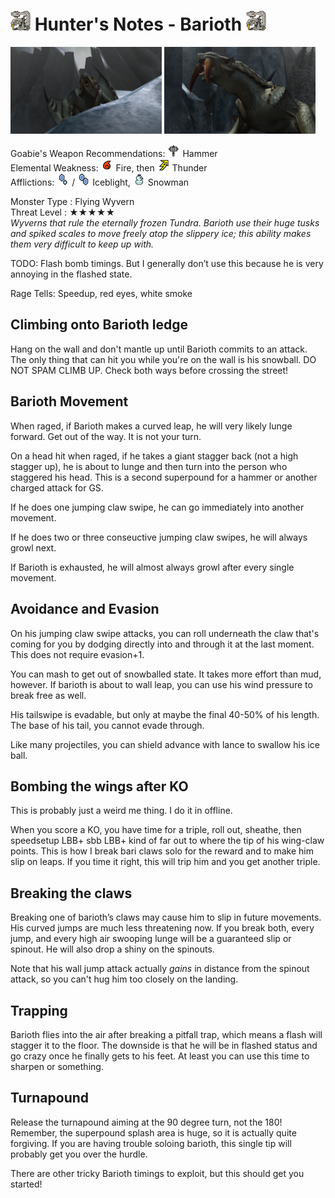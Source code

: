 # <img src="icons/barioth.png" width="32px"> Hunter's Notes - Barioth <img src="icons/barioth.png" width="32px">
<p float="left">
<img src="images/barioth.png" width="48%">
<img src="images/barioth-roar.png" width="48%">
<p float="left">  

Goabie's Weapon Recommendations: <img src="icons/MH3icon-Hammer.png" width="20px"> Hammer  
Elemental Weakness: <img src="icons/-status-Fireblight.png" width="20px"> Fire, then <img src="icons/-status-Thunderblight.png" width="20px"> Thunder  
Afflictions: <img src="icons/-status-Iceblight.png" width="20px"> / <img src="icons/-status-Severe_Iceblight.png" width="20px"> Iceblight, <img src="icons/-status-Snowman.png" width="20px"> Snowman

Monster Type : Flying Wyvern   
Threat Level : ★★★★★   
*Wyverns that rule the eternally frozen Tundra.  Barioth use their huge tusks and spiked scales to move freely atop the slippery ice; this ability makes them very difficult to keep up with.*

TODO: Flash bomb timings. But I generally don’t use this because he is very annoying in the flashed state.

Rage Tells: Speedup, red eyes, white smoke

## Climbing onto Barioth ledge
Hang on the wall and don't mantle up until Barioth commits to an attack. The only thing that can hit you while you're on the wall is his snowball. DO NOT SPAM CLIMB UP. Check both ways before crossing the street!

## Barioth Movement
When raged, if Barioth makes a curved leap, he will very likely lunge forward. Get out of the way. It is not your turn.

On a head hit when raged, if he takes a giant stagger back (not a high stagger up), he is about to lunge and then turn into the person who staggered his head. This is a second superpound for a hammer or another charged attack for GS.

If he does one jumping claw swipe, he can go immediately into another movement.

If he does two or three conseuctive jumping claw swipes, he will always growl next.

If Barioth is exhausted, he will almost always growl after every single movement.

## Avoidance and Evasion

On his jumping claw swipe attacks, you can roll underneath the claw that's coming for you by dodging directly into and through it at the last moment. This does not require evasion+1.

You can mash to get out of snowballed state. It takes more effort than mud, however. If barioth is about to wall leap, you can use his wind pressure to break free as well.

His tailswipe is evadable, but only at maybe the final 40-50% of his length. The base of his tail, you cannot evade through.

Like many projectiles, you can shield advance with lance to swallow his ice ball.

## Bombing the wings after KO
This is probably just a weird me thing. I do it in offline.

When you score a KO, you have time for a triple, roll out, sheathe, then speedsetup LBB+ sbb LBB+ kind of far out to where the tip of his wing-claw points. This is how I break bari claws solo for the reward and to make him slip on leaps. If you time it right, this will trip him and you get another triple. 

## Breaking the claws
Breaking one of barioth’s claws may cause him to slip in future movements. His curved jumps are much less threatening now. If you break both, every jump, and every high air swooping lunge will be a guaranteed slip or spinout. He will also drop a shiny on the spinouts.

Note that his wall jump attack actually *gains* in distance from the spinout attack, so you can't hug him too closely on the landing.

## Trapping
Barioth flies into the air after breaking a pitfall trap, which means a flash will stagger it to the floor. The downside is that he will be in flashed status and go crazy once he finally gets to his feet. At least you can use this time to sharpen or something.

## Turnapound
Release the turnapound aiming at the 90 degree turn, not the 180! Remember, the superpound splash area is huge, so it is actually quite forgiving. If you are having trouble soloing barioth, this single tip will probably get you over the hurdle.

There are other tricky Barioth timings to exploit, but this should get you started!

